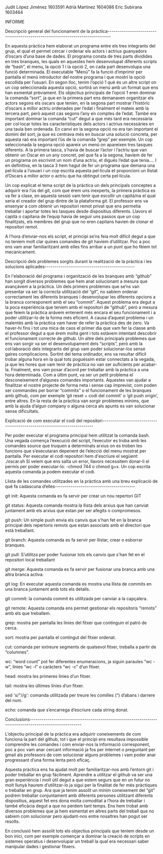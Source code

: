 Judit López Jiménez 1603591 
Adrià Martinez 1604086 
Eric Subirana 1603464

INFORME

Descripció general del funcionament de la pràctica-------------------------------------------------------------------------------

En aquesta pràctica hem elaborat un programa entre els tres integrants del grup, el qual et permet cercar i ordenar els actors i actrius guanyadors d’oscars d’una base de dades. El programa consta de tres parts dividides en tres branques, les quals en aquestes hem desenvolupat diferents scripts de “bash”, el menu, la opció 1 i la opció 2, on cada part desenvolupa una funció determinada. El executable “Menú” fa la funció d’imprimir per pantalla el menú introductor del nostre programa i que mostri la opció escollida per l’usuari. En segon lloc, tenim l’opció 1 què és un altre script on un cop seleccionada aquesta opció, sortirà un menú amb un format que ens han esmentat prèviament. Els objectius principals de l’opció 1 eren dominar la comanda “sort”, ja que en la primera part ens demanaven organitzar els actors segons els oscars que tenien, en la segona part mostrar l’històric d’oscars a millor actriu ordenades per l’edat i finalment el mateix amb la tercera part, però aquest cas segons l’any en comptes de l’edat. També era important dominar la comanda “cut” degut a que més tard era necessària per col·locar totes les característiques dels actors i actrius necessàries en una taula ben ordenada. En canvi en la segona opció no era tan important el domini del sort, ja que es centrava més en buscar una solució concreta, per aquesta raó era important l’ús de la comanda “grep” per exemple. Un cop seleccionada la segona opció apareix un menú on apareixen tres tasques diferents. A la primera tasca, s’havia de buscar l’actor i l’actriu que van obtenir un Oscar en un any concret, pel que fa a la segona, havíem de fer un programa on escrivint un nom d’una actriu, et digués l’edat que tenia…. I en definitiva, en la tasca 3 hem hagut de fer un programa que demana una pel·lícula a l’usuari i un cop escrita aquesta pel·lícula et proporcioni un llistat d’Oscars a millor actor o actriu que ha obtingut certa pel·lícula.

Un cop explicat el tema script de la pràctica un dels principals conceptes a adquirir era l’ús del git, com que érem uns inexperts, la primera pràctica es va fer a clase, en aquesta sessió vam tenir que escollir un capità/na el qual seria el creador del grup dintre de la plataforma git. El professor ens va ensenyar a com obtenir un repositori remot privat que ens permetia treballar i aportar totes les tasques desde dispositius diferents. Llavors el capità o capitana de l’equip havia de seguir uns passos que un cop finalitzats, els membres del grup que no eren capitans havien de clonar el repositori remot.

A l’hora d’enviar-nos els script, el principi se’ns feia molt difícil degut a que no teníem molt clar quines comandes de git havíem d’utilitzar. Poc a poc ens vam anar familiaritzant amb elles fins arribar a un punt que ho fèiem tot mecanicament.

Descripció dels problemes sorgits durant la realització de la pràctica i les solucions aplicades----------------------------------------------

En l'elaboració del programa i organització de les branques amb “github” han sorgit diversos problemes que hem anat solucionant a mesura que avançàvem a la pràctica. Un dels primers problemes que se’ns van presentar va ser la correcta utilització del “git”, no sabíem ordenar correctament les diferents branques i desenvolupar les diferents opcions a la branca corresponent amb el seu “commit”. Aquest problema era degut a la poca experiència que teniem amb el repositori de “github”, però a mesura que feiem la pràctica anàvem entenent més encara el seu funcionament i a poder utilitzar-lo de la forma més eficient. A causa d’aquest problema i un malentès amb la pràctica vam haver de refer la pràctica des de zero. Va haver-hi fins i tot una mica de caos el primer dia que vam fer la classe amb el professor degut a que érem molta gent i tots estàvem intentant descobrir el funcionament correcte de github. Un altre dels principals problemes que ens van sorgir va ser el desenvolupament dels “scripts”, però amb la col·laboració dels integrants del grup vam poder solucionar-los sense gaires complicacions. Sortint del tema ordinador, ens va resultar difícil trobar alguna hora en la qual tots poguéssim estar connectats a la vegada, ja que les hores que vam tenir de pràctica no van ser suficients per acabar-la. Finalment, ens vam posar d’acord per treballar amb la pràctica a una hora determinada. Com a últim punt, va ser un petit problema el desconeixement d’algunes comandes importants. Aquestes van ajudar a finalitzar el nostre projecte de forma neta i sense cap imprevist, com poden ser commandes per borrar “commits” o el funcionament de les branques amb github, com per exemple ‘git reset + codi del commit’ o ‘git push origin’, entre altres. En la resta de la pràctica van sorgir problemes mínims, que amb la ajuda d’algun company o alguna cerca als apunts es van solucionar sense dificultats.

Explicació de com executar el codi del repositori-------------------------------------------------------------------------

Per poder executar el programa principal hem utilitzat la comanda bash. Una vegada comença l’execució del script, l’executor es troba amb les comandes source que truquen a determinats arxius on es troben les funcions que s’executaran depenent de l’elecció del menu mostrat per pantalla. Per executar el codi repositori hem d'escriure el següent: ./oscar.sh Si veiem que ens salta un error, llavors necessitem donar-li el permís per poder executar-lo: -chmod 744 o chmod g+x. Un cop escrita aquesta comanda ja podem executar el codi.

Llista de les comandes utilitzades en la pràctica amb una breu explicació de què fa cadascuna d’elles-----------------------------------------

git init: Aquesta comanda es fa servir per crear un nou repertori GIT

git status: Aquesta comanda mostra la llista dels arxius que han canviat juntament amb els arxius que estan per ser afegits o compromesos.

git push: Un simple push envia els canvis que s'han fet en la branca principal dels repertoris remots que estan associats amb el directori que està treballant.

git branch: Aquesta comanda es fa servir per llistar, crear o esborrar branques.

git pull: S’utilitza per poder fusionar tots els canvis que s'han fet en el repositori local treballant

git merge: Aquesta comanda es fa servir per fusionar una branca amb una altra branca activa.

git log: En executar aquesta comanda es mostra una llista de commits en una branca juntament amb tots els detalls.

git commit: la comanda commit és utilitzada per canviar a la capçalera.

git remote: Aquesta comanda ens permet gestionar els repositoris “remots” amb els que treballem.

grep: mostra per pantalla les línies del fitxer que continguin el patró de cerca.

sort: mostra per pantalla el contingut del fitxer ordenat.

cut: comanda per extreure segments de qualsevol fitxer, treballa a partir de “columnes”.

wc: “word count” pot fer diferentes enumeracions, ja siguin paraules “wc -w”, línies “wc -l” o caràcters “wc -c” d’un fitxer.

head: mostra les primeres línies d’un fitxer.

tail: mostra les últimes línies d’un fitxer.

sed 's/"//g': comanda utilitzada per treure les comilles (“) d’abans i darrere del nom.

echo: comanda que s’encarrega d’escriure cada string donat.

Conclusions--------------------------------------------------------------------------------------------------------

L’objectiu principal de la pràctica era adquirir coneixements de com funciona la part del github, tot i que el principi ens resultava impossible comprendre les comandes i com enviar-nos la informació corresponent, poc a poc vam anar cercant informació ja fos per internet o preguntant per gmail als professors de com solucionar alguns problemes i vam poder anar progressant d’una forma lenta però eficaç.

Aquesta pràctica ens ha ajudat molt per familiaritzar-nos amb l’entorn git i poder treballar en grup fàcilment. Aprendre a utilitzar el github va ser una gran experiència i molt útil degut a que estem segurs que en un futur no molt llunyà haurem d’utilitzar-lo ja sigui per la finalitat de fer més pràctiques o treballar en grup. Ara que ja tenim assolit un mínim coneixement del “git” podrem treballar conjuntament amb diferents persones utilitzant diferents dispositius, aquest fet ens dona molta comoditat a l’hora de treballar i també eficàcia degut a que no perdem tant temps. Ens hem trobat amb diversos problemes que ja hem esmentat en altres parts del treball que no sabiem com solucionar pero ajudant-nos entre nosaltres han pogut ser resolts.

En conclusió hem assolit tots els objectius principals que teníem desde un bon inici, com per exemple començar a dominar la creació de scripts en sistemes operatius i desenvolupar un treball la qual era necessari saber manipular dades i gestionar fitxers.

